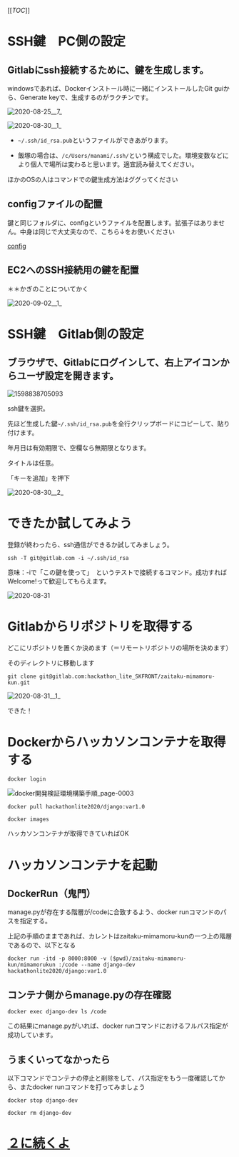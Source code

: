 [[_TOC_]]

# SSH鍵　PC側の設定

## Gitlabにssh接続するために、鍵を生成します。

windowsであれば、Dockerインストール時に一緒にインストールしたGit guiから、Generate keyで、生成するのがラクチンです。

![2020-08-25__7_](uploads/e33b5b87b39164f1b2d0eeed0ece124e/2020-08-25__7_.png)

![2020-08-30__1_](uploads/f717d156eb743e88ac83196473dbf7b1/2020-08-30__1_.png)

- `~/.ssh/id_rsa.pub`というファイルができあがります。

- 飯塚の場合は、`/c/Users/manami/.ssh/`という構成でした。環境変数などにより個人で場所は変わると思います。適宜読み替えてください。

ほかのOSの人はコマンドでの鍵生成方法はググってください


## configファイルの配置
鍵と同じフォルダに、configというファイルを配置します。拡張子はありません。中身は同じで大丈夫なので、こちら↓をお使いください

[config](uploads/f4a2ed20aee3e9ff91fa7db53d5a3e81/config)


## EC2へのSSH接続用の鍵を配置

＊＊かぎのことについてかく

![2020-09-02__1_](uploads/484988463526413cb91ba603f5d83835/2020-09-02__1_.png)

# SSH鍵　Gitlab側の設定

##  ブラウザで、Gitlabにログインして、右上アイコンからユーザ設定を開きます。

![1598838705093](uploads/02a18d40de8300d4b04e52e1436c7eef/1598838705093.jpg)

ssh鍵を選択。

先ほど生成した鍵`~/.ssh/id_rsa.pub`を全行クリップボードにコピーして、貼り付けます。

年月日は有効期限で、空欄なら無期限となります。

タイトルは任意。

「キーを追加」を押下

![2020-08-30__2_](uploads/1de597f129637ad051b91b08c85dd376/2020-08-30__2_.png)


# できたか試してみよう

登録が終わったら、ssh通信ができるか試してみましょう。

`ssh -T git@gitlab.com -i ~/.ssh/id_rsa`

意味：-iで「この鍵を使って」　というテストで接続するコマンド。成功すればWelcome!って歓迎してもらえます。

![2020-08-31](uploads/f1ccabc424ccbb780439c338abdd43e0/2020-08-31.png)


# Gitlabからリポジトリを取得する

どこにリポジトリを置くか決めます（＝リモートリポジトリの場所を決めます）

そのディレクトリに移動します

`git clone git@gitlab.com:hackathon_lite_SKFRONT/zaitaku-mimamoru-kun.git`

![2020-08-31__1_](uploads/0d6744e22b12ec904e61e6fc7b067166/2020-08-31__1_.png)

できた！


# Dockerからハッカソンコンテナを取得する

`docker login`

![docker開発検証環境構築手順_page-0003](uploads/0ab4e205c5ee6b96020f620e1f90d192/docker開発検証環境構築手順_page-0003.jpg)

`docker pull hackathonlite2020/django:var1.0`

`docker images`

ハッカソンコンテナが取得できていればOK


# ハッカソンコンテナを起動

## DockerRun（鬼門）

manage.pyが存在する階層が/codeに合致するよう、docker runコマンドのパスを指定する。

上記の手順のままであれば、カレントはzaitaku-mimamoru-kunの一つ上の階層であるので、以下となる

`docker run -itd -p 8000:8000 -v ($pwd)/zaitaku-mimamoru-kun/mimamorukun
:/code --name django-dev hackathonlite2020/django:var1.0`

## コンテナ側からmanage.pyの存在確認

`docker exec django-dev ls /code`

この結果にmanage.pyがいれば、docker runコマンドにおけるフルパス指定が成功しています。

## うまくいってなかったら

以下コマンドでコンテナの停止と削除をして、パス指定をもう一度確認してから、またdocker runコマンドを打ってみましょう

`docker stop django-dev`

`docker rm django-dev`

# [２に続くよ](https://gitlab.com/hackathon_lite_SKFRONT/sandbox/-/wikis/Git+Docker-%E5%85%A8%E5%93%A1%E5%90%91%E3%81%91/2.%E3%83%AD%E3%83%BC%E3%82%AB%E3%83%AB%E3%83%AA%E3%83%9D%E3%82%B8%E3%83%88%E3%83%AA%E3%81%AE%E6%9B%B4%E6%96%B0%E3%81%8B%E3%82%89Docker%E8%B5%B7%E5%8B%95%E3%81%BE%E3%81%A7)